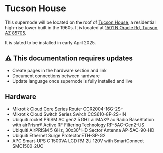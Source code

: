 # Tucson House

This supernode will be located on the roof of [Tucson House](https://en.wikipedia.org/wiki/Tucson_House), a residential high-rise tower built in the 1960s. It is located at [1501 N Oracle Rd, Tucson, AZ 85705](https://maps.app.goo.gl/LGk427NhUyN2ciaw8).

It is slated to be installed in early April 2025.

## ⚠️  This documentation requires updates

- Create pages in the hardware section and link 
- Document connections between hardware
- Update language once supernode is fully installed and live

## Hardware

- Mikrotik Cloud Core Series Router	CCR2004-16G-2S+ 
- Mikrotik Cloud Switch Series Switch 	CCS610-8P-2S+IN
- Ubiquiti rocket PRISM AC gen2 5 GHz airMAX® ac Radio BaseStation with airPrism® Active RF Filtering Technology	RP-5AC-Gen2-US
- Ubiquiti AirPRISM 5 GHz, 30x30° HD Sector Antenna 	AP-5AC-90-HD
- Ubiquiti Ethernet Surge Protector	ETH-SP-G2 
- APC Smart-UPS C 1500VA LCD RM 2U 120V with SmartConnect	SMC1500-2UC

